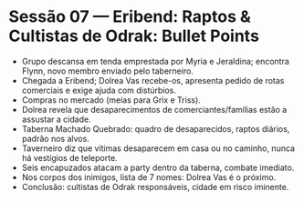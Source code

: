 # Sessão 07 — Eribend: Raptos & Cultistas de Odrak: Bullet Points

- Grupo descansa em tenda emprestada por Myria e Jeraldina; encontra Flynn, novo membro enviado pelo taberneiro.
- Chegada a Eribend; Dolrea Vas recebe-os, apresenta pedido de rotas comerciais e exige ajuda com distúrbios.
- Compras no mercado (meias para Grix e Triss).
- Dolrea revela que desaparecimentos de comerciantes/famílias estão a assustar a cidade.
- Taberna Machado Quebrado: quadro de desaparecidos, raptos diários, padrão nos alvos.
- Taverneiro diz que vítimas desaparecem em casa ou no caminho, nunca há vestígios de teleporte.
- Seis encapuzados atacam a party dentro da taberna, combate imediato.
- Nos corpos dos inimigos, lista de 7 nomes: Dolrea Vas é o próximo.
- Conclusão: cultistas de Odrak responsáveis, cidade em risco iminente.


